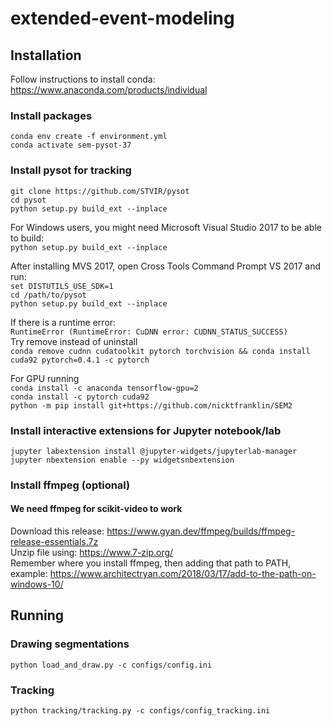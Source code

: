 # extended-event-modeling


## Installation
Follow instructions to install conda: https://www.anaconda.com/products/individual
### Install packages
```conda env create -f environment.yml```\
```conda activate sem-pysot-37```

### Install pysot for tracking
```git clone https://github.com/STVIR/pysot``` \
```cd pysot``` \
```python setup.py build_ext --inplace```

For Windows users, you might need Microsoft Visual Studio 2017 to be able to build: \
```python setup.py build_ext --inplace```

After installing MVS 2017, open Cross Tools Command Prompt VS 2017 and run: \
```set DISTUTILS_USE_SDK=1``` \
```cd /path/to/pysot``` \
```python setup.py build_ext --inplace```

If there is a runtime error: \
`RuntimeError (RuntimeError: CuDNN error: CUDNN_STATUS_SUCCESS)` \
Try remove instead of uninstall \
```conda remove cudnn cudatoolkit pytorch torchvision && conda install cuda92 pytorch=0.4.1 -c pytorch```

For GPU running \
```conda install -c anaconda tensorflow-gpu=2``` \
```conda install -c pytorch cuda92``` \
```python -m pip install git+https://github.com/nicktfranklin/SEM2```

### Install interactive extensions for Jupyter notebook/lab
```jupyter labextension install @jupyter-widgets/jupyterlab-manager``` \
```jupyter nbextension enable --py widgetsnbextension```
### Install ffmpeg (optional)
#### We need ffmpeg for scikit-video to work

Download this release: https://www.gyan.dev/ffmpeg/builds/ffmpeg-release-essentials.7z \
Unzip file using: https://www.7-zip.org/ \
Remember where you install ffmpeg, then adding that path to PATH, example: https://www.architectryan.com/2018/03/17/add-to-the-path-on-windows-10/

## Running
### Drawing segmentations
```python load_and_draw.py -c configs/config.ini```
### Tracking
```python tracking/tracking.py -c configs/config_tracking.ini```
